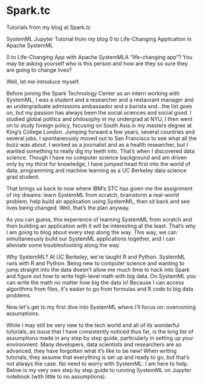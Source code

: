 # Spark.tc
Tutorials from my blog at Spark.tc

SystemML Jupyter Tutorial from my blog 0 to Life-Changing Application in Apache SystemML


0 to Life-Changing App with Apache SystemMLA “life-changing app”? You may be asking yourself who is this person and how are they so sure they are going to change lives? 
<br>

Well, let me introduce myself. 

Before joining the Spark Technology Center as an intern working with SystemML, I was a student and a researcher and a restaurant manager and an undergraduate admissions ambassador and a barista and...the list goes on, but my passion has always been the social sciences and social good. I studied global politics and philosophy in my undergrad at NYU, I then went on to study foreign policy, focusing on South Asia in my masters degree at King’s College London. Jumping forward a few years, several countries and several jobs, I spontaneously moved out to San Francisco to see what all the buzz was about. I worked as a journalist and as a health researcher, but I wanted something to really dig my teeth into. That’s when I discovered data science. Though I have no computer science background and am driven only by my thirst for knowledge, I have jumped head first into the world of data, programming and machine learning as a UC Berkeley data science grad student.

That brings us back to now where IBM’s STC has given me the assignment of my dreams: learn SystemML from scratch, brainstorm a real-world problem, help build an application using SystemML, then sit back and see lives being changed. Well, that’s the plan anyway.

As you can guess, this experience of learning SystemML from scratch and then building an application with it will be interesting at the least. That’s why I am going to blog about every step along the way. This way, we can simultaneously build our SystemML applications together, and I can alleviate some troubleshooting along the way.

Why SystemML?
At UC Berkeley, we're taught R and Python. SystemML runs with R and Python. Being new to computer science and wanting to jump straight into the data doesn't allow me much time to hack into Spark and figure out how to write high-level math with big data. On SystemML you can write the math no matter how big the data is! Because I can access algorithms from files, it's easier to go from formulas and R code to big data problems.

Now let's get to my first dive into SystemML where I’ll focus on: overcoming assumptions.

While I may still be very new to the tech world and all of its wonderful tutorials, an issue that I have consistently noticed thus far, is the long list of assumptions made in any step by step guide, particularly in setting up your environment. Many developers, data scientists and researchers are so advanced, they have forgotten what it’s like to be new! When writing tutorials, they assume that everything is set up and ready to go, but that’s not always the case. No need to worry with SystemML: I am here to help. Below is my very own step by step guide to running SystemML on Jupyter notebook (with little to no assumptions).
